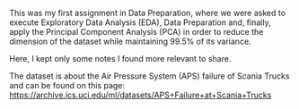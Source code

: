 This was my first assignment in Data Preparation, where we were asked to execute Exploratory Data Analysis (EDA), Data Preparation and, finally, apply the Principal Component Analysis (PCA) in order to reduce the dimension of the dataset while maintaining 99.5% of its variance.

Here, I kept only some notes I found more relevant to share.

The dataset is about the Air Pressure System (APS) failure of Scania Trucks and can be found on this page:
https://archive.ics.uci.edu/ml/datasets/APS+Failure+at+Scania+Trucks

